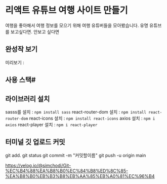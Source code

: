 # 리액트 유튜브 여행 사이트 만들기

여행을 좋아해서 여행 정보를 모으기 위해 여행 유튜버들을 모아봤습니다.
유명 유튜브를 보고싶다면. 안보고 싶다면
## 완성작 보기
미리보기 :

## 사용 스택#

## 라이브러리 설치
sasss를 설치 : `npm install sass`
react-router-dom 설치 : `npm install react-router-dom`
react-icons 설치 : `npm install react-icons`
axios 설치 : `npm i axios`
react-player 설치 : `npm i react-player`

## 터미널 깃 업로드 커밋
git add.
git status
git commit -m "커밋할이름"
git push -u origin main

https://velog.io/@simchodi/Git-%EC%B4%88%EA%B8%B0%EC%84%B8%ED%8C%85-%EA%B8%B0%EB%B3%B8%EB%AA%85%EB%A0%81%EC%96%B4